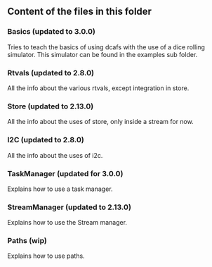 ## Content of the files in this folder

### Basics (updated to 3.0.0)
Tries to teach the basics of using dcafs with the use of a dice rolling simulator.
This simulator can be found in the examples sub folder.

### Rtvals (updated to 2.8.0)

All the info about the various rtvals, except integration in store.

### Store (updated to 2.13.0)

All the info about the uses of store, only inside a stream for now.

### I2C (updated to 2.8.0)

All the info about the uses of i2c.

### TaskManager (updated for 3.0.0)

Explains how to use a task manager.

### StreamManager (updated to 2.13.0)

Explains how to use the Stream manager.

### Paths (wip)

Explains how to use paths.